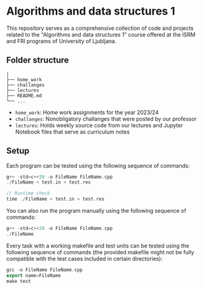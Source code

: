 # Algorithms and data structures 1
This repository serves as a comprehensive collection of code and projects related to the "Algorithms and data structures 1" course offered at the ISRM and FRI programs of University of Ljubljana.

## Folder structure
```
|
├── home_work
├── challanges
├── lectures
├── README.md
└── ...
```

- `home_work`:
    Home work assignments for the year 2023/24
- `challanges`:
    Nonobligatory challanges that were posted by our professor
- `lectures`:
    Holds weekly source code from our lectures and Jupyter Notebook files that serve as curriculum notes

## Setup 
Each program can be tested using the following sequence of commands:

```cpp
g++ -std=c++20 -o FileName FileName.cpp 
./FileName < test.in > test.res

// Runtime check
time ./FileName < test.in > test.res
```

You can also run the program manually using the following sequence of commands:

```cpp
g++ -std=c++20 -o FileName FileName.cpp 
./FileName
```

Every task with a working makefile and test units can be tested using the following sequence of commands (the provided makefile might not be fully compatible with the test cases included in certain directories):
```cpp
gcc -o FileName FileName.cpp
export name=FileName
make test
```
